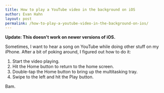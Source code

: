 ```yaml
---
title: How to play a YouTube video in the background on iOS
author: Evan Hahn
layout: post
permalink: /how-to-play-a-youtube-video-in-the-background-on-ios/
---
```

**Update: This doesn't work on newer versions of iOS.**

Sometimes, I want to hear a song on YouTube while doing other stuff on my iPhone. After a bit of poking around, I figured out how to do it:

1.  Start the video playing.
2.  Hit the Home button to return to the home screen.
3.  Double-tap the Home button to bring up the multitasking tray.
4.  Swipe to the left and hit the Play button.

Bam.

